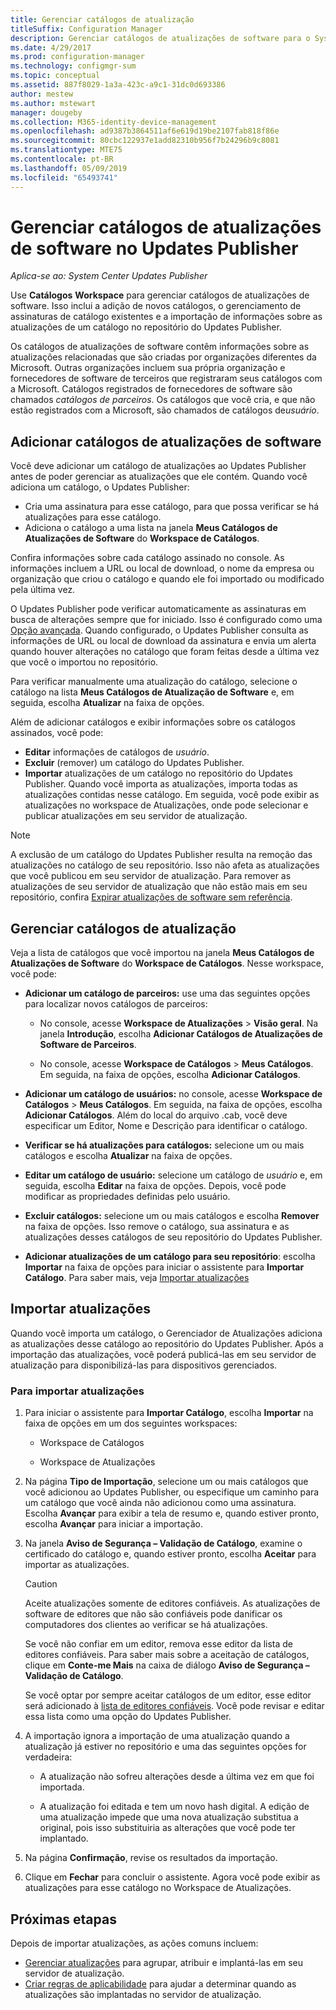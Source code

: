 ```yaml
---
title: Gerenciar catálogos de atualização
titleSuffix: Configuration Manager
description: Gerenciar catálogos de atualizações de software para o System Center Updates Publisher
ms.date: 4/29/2017
ms.prod: configuration-manager
ms.technology: configmgr-sum
ms.topic: conceptual
ms.assetid: 887f8029-1a3a-423c-a9c1-31dc0d693386
author: mestew
ms.author: mstewart
manager: dougeby
ms.collection: M365-identity-device-management
ms.openlocfilehash: ad9387b3864511af6e619d19be2107fab818f86e
ms.sourcegitcommit: 80cbc122937e1add82310b956f7b24296b9c8081
ms.translationtype: MTE75
ms.contentlocale: pt-BR
ms.lasthandoff: 05/09/2019
ms.locfileid: "65493741"
---
```

# <a name="manage-software-update-catalogs-in-updates-publisher"></a>Gerenciar catálogos de atualizações de software no Updates Publisher

*Aplica-se ao: System Center Updates Publisher*

Use **Catálogos** **Workspace** para gerenciar catálogos de atualizações de software. Isso inclui a adição de novos catálogos, o gerenciamento de assinaturas de catálogo existentes e a importação de informações sobre as atualizações de um catálogo no repositório do Updates Publisher.

Os catálogos de atualizações de software contêm informações sobre as atualizações relacionadas que são criadas por organizações diferentes da Microsoft. Outras organizações incluem sua própria organização e fornecedores de software de terceiros que registraram seus catálogos com a Microsoft. Catálogos registrados de fornecedores de software são chamados *catálogos de parceiros*. Os catálogos que você cria, e que não estão registrados com a Microsoft, são chamados de catálogos de*usuário*.

## <a name="add-software-update-catalogs"></a>Adicionar catálogos de atualizações de software
Você deve adicionar um catálogo de atualizações ao Updates Publisher antes de poder gerenciar as atualizações que ele contém. Quando você adiciona um catálogo, o Updates Publisher:
-   Cria uma assinatura para esse catálogo, para que possa verificar se há atualizações para esse catálogo.
-   Adiciona o catálogo a uma lista na janela **Meus Catálogos de Atualizações de Software** do **Workspace de Catálogos**.  

Confira informações sobre cada catálogo assinado no console. As informações incluem a URL ou local de download, o nome da empresa ou organização que criou o catálogo e quando ele foi importado ou modificado pela última vez.

O Updates Publisher pode verificar automaticamente as assinaturas em busca de alterações sempre que for iniciado. Isso é configurado como uma [Opção avançada](/sccm/sum/tools/updates-publisher-options#advanced). Quando configurado, o Updates Publisher consulta as informações de URL ou local de download da assinatura e envia um alerta quando houver alterações no catálogo que foram feitas desde a última vez que você o importou no repositório.

Para verificar manualmente uma atualização do catálogo, selecione o catálogo na lista **Meus Catálogos de Atualização de Software** e, em seguida, escolha **Atualizar** na faixa de opções.

Além de adicionar catálogos e exibir informações sobre os catálogos assinados, você pode:
-  **Editar** informações de catálogos de *usuário*.
-  **Excluir** (remover) um catálogo do Updates Publisher.
-  **Importar** atualizações de um catálogo no repositório do Updates Publisher. Quando você importa as atualizações, importa todas as atualizações contidas nesse catálogo. Em seguida, você pode exibir as atualizações no workspace de Atualizações, onde pode selecionar e publicar atualizações em seu servidor de atualização.

> [!NOTE]   
> A exclusão de um catálogo do Updates Publisher resulta na remoção das atualizações no catálogo de seu repositório. Isso não afeta as atualizações que você publicou em seu servidor de atualização. Para remover as atualizações de seu servidor de atualização que não estão mais em seu repositório, confira [Expirar atualizações de software sem referência](/sccm/sum/tools/updates-publisher-options#expire-unreferenced-software-updates).

## <a name="manage-update-catalogs"></a>Gerenciar catálogos de atualização
Veja a lista de catálogos que você importou na janela **Meus Catálogos de Atualizações de Software** do **Workspace de Catálogos**. Nesse workspace, você pode:

-   **Adicionar um catálogo de parceiros:** use uma das seguintes opções para localizar novos catálogos de parceiros:

    -   No console, acesse **Workspace de Atualizações** > **Visão geral**. Na janela **Introdução**, escolha **Adicionar Catálogos de Atualizações de Software de Parceiros**.

    -   No console, acesse **Workspace de Catálogos** > **Meus Catálogos**. Em seguida, na faixa de opções, escolha **Adicionar Catálogos**.

-   **Adicionar um catálogo de usuários:** no console, acesse **Workspace de Catálogos** > **Meus Catálogos**. Em seguida, na faixa de opções, escolha **Adicionar Catálogos**. Além do local do arquivo .cab, você deve especificar um Editor, Nome e Descrição para identificar o catálogo.


-   **Verificar se há atualizações para catálogos:** selecione um ou mais catálogos e escolha **Atualizar** na faixa de opções.

-   **Editar um catálogo de usuário:** selecione um catálogo de *usuário* e, em seguida, escolha **Editar** na faixa de opções. Depois, você pode modificar as propriedades definidas pelo usuário.

-   **Excluir catálogos:** selecione um ou mais catálogos e escolha **Remover** na faixa de opções. Isso remove o catálogo, sua assinatura e as atualizações desses catálogos de seu repositório do Updates Publisher.

-   **Adicionar atualizações de um catálogo para seu repositório**: escolha **Importar** na faixa de opções para iniciar o assistente para **Importar Catálogo**. Para saber mais, veja [Importar atualizações](#import-updates)

## <a name="import-updates"></a>Importar atualizações
Quando você importa um catálogo, o Gerenciador de Atualizações adiciona as atualizações desse catálogo ao repositório do Updates Publisher. Após a importação das atualizações, você poderá publicá-las em seu servidor de atualização para disponibilizá-las para dispositivos gerenciados.

### <a name="to-import-updates"></a>Para importar atualizações
1. Para iniciar o assistente para **Importar Catálogo**, escolha **Importar** na faixa de opções em um dos seguintes workspaces:

   -   Workspace de Catálogos

   -   Workspace de Atualizações

2. Na página **Tipo de Importação**, selecione um ou mais catálogos que você adicionou ao Updates Publisher, ou especifique um caminho para um catálogo que você ainda não adicionou como uma assinatura. Escolha **Avançar** para exibir a tela de resumo e, quando estiver pronto, escolha **Avançar** para iniciar a importação.

3. Na janela **Aviso de Segurança – Validação de Catálogo**, examine o certificado do catálogo e, quando estiver pronto, escolha **Aceitar** para importar as atualizações.

   > [!CAUTION]
   > Aceite atualizações somente de editores confiáveis. As atualizações de software de editores que não são confiáveis pode danificar os computadores dos clientes ao verificar se há atualizações.
   > 
   >  Se você não confiar em um editor, remova esse editor da lista de editores confiáveis. Para saber mais sobre a aceitação de catálogos, clique em **Conte-me Mais** na caixa de diálogo **Aviso de Segurança – Validação de Catálogo**.

   Se você optar por sempre aceitar catálogos de um editor, esse editor será adicionado à [lista de editores confiáveis](/sccm/sum/tools/updates-publisher-options#trusted-publishers). Você pode revisar e editar essa lista como uma opção do Updates Publisher.

4. A importação ignora a importação de uma atualização quando a atualização já estiver no repositório e uma das seguintes opções for verdadeira:

   -   A atualização não sofreu alterações desde a última vez em que foi importada.

   -   A atualização foi editada e tem um novo hash digital. A edição de uma atualização impede que uma nova atualização substitua a original, pois isso substituiria as alterações que você pode ter implantado.

5. Na página **Confirmação**, revise os resultados da importação.

6. Clique em **Fechar** para concluir o assistente. Agora você pode exibir as atualizações para esse catálogo no Workspace de Atualizações.

## <a name="next-steps"></a>Próximas etapas
Depois de importar atualizações, as ações comuns incluem:
-   [Gerenciar atualizações](/sccm/sum/tools/manage-updates-with-updates-publisher) para agrupar, atribuir e implantá-las em seu servidor de atualização.
-   [Criar regras de aplicabilidade](/sccm/sum/tools/updates-publisher-applicability-rules) para ajudar a determinar quando as atualizações são implantadas no servidor de atualização.
